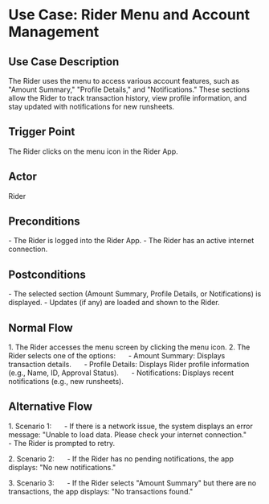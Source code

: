 ﻿# **Use Case: Rider Menu and Account Management**
## **Use Case Description**
The Rider uses the menu to access various account features, such as "Amount Summary," "Profile Details," and "Notifications." These sections allow the Rider to track transaction history, view profile information, and stay updated with notifications for new runsheets.
## **Trigger Point**
The Rider clicks on the menu icon in the Rider App.
## **Actor**
Rider
## **Preconditions**
\- The Rider is logged into the Rider App.
\- The Rider has an active internet connection.
## **Postconditions**
\- The selected section (Amount Summary, Profile Details, or Notifications) is displayed.
\- Updates (if any) are loaded and shown to the Rider.
## **Normal Flow**
1\. The Rider accesses the menu screen by clicking the menu icon.
2\. The Rider selects one of the options:
`   `- Amount Summary: Displays transaction details.
`   `- Profile Details: Displays Rider profile information (e.g., Name, ID, Approval Status).
`   `- Notifications: Displays recent notifications (e.g., new runsheets).
## **Alternative Flow**
1\. Scenario 1:
`   `- If there is a network issue, the system displays an error message: "Unable to load data. Please check your internet connection."
`   `- The Rider is prompted to retry.

2\. Scenario 2:
`   `- If the Rider has no pending notifications, the app displays: "No new notifications."

3\. Scenario 3:
`   `- If the Rider selects "Amount Summary" but there are no transactions, the app displays: "No transactions found."
